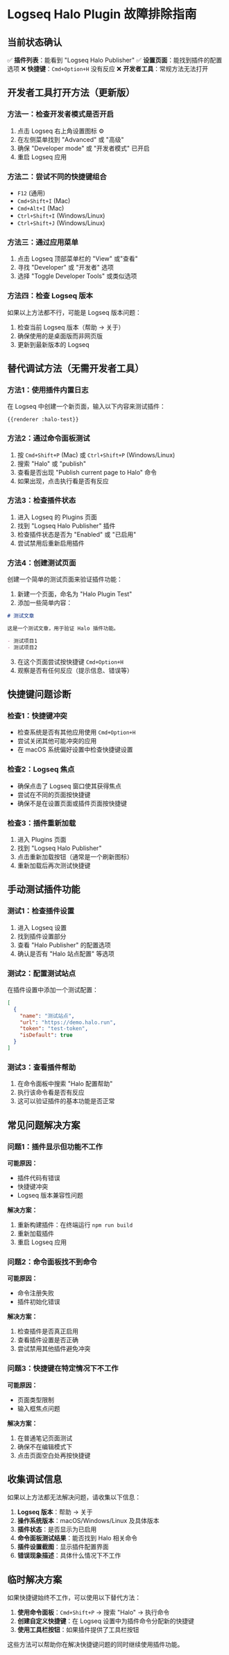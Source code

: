 # Logseq Halo Plugin 故障排除指南

## 当前状态确认

✅ **插件列表**：能看到 "Logseq Halo Publisher"
✅ **设置页面**：能找到插件的配置选项
❌ **快捷键**：`Cmd+Option+H` 没有反应
❌ **开发者工具**：常规方法无法打开

## 开发者工具打开方法（更新版）

### 方法一：检查开发者模式是否开启
1. 点击 Logseq 右上角设置图标 ⚙️
2. 在左侧菜单找到 "Advanced" 或 "高级"
3. 确保 "Developer mode" 或 "开发者模式" 已开启
4. 重启 Logseq 应用

### 方法二：尝试不同的快捷键组合
- `F12` (通用)
- `Cmd+Shift+I` (Mac)
- `Cmd+Alt+I` (Mac)
- `Ctrl+Shift+I` (Windows/Linux)
- `Ctrl+Shift+J` (Windows/Linux)

### 方法三：通过应用菜单
1. 点击 Logseq 顶部菜单栏的 "View" 或"查看"
2. 寻找 "Developer" 或 "开发者" 选项
3. 选择 "Toggle Developer Tools" 或类似选项

### 方法四：检查 Logseq 版本
如果以上方法都不行，可能是 Logseq 版本问题：
1. 检查当前 Logseq 版本（帮助 → 关于）
2. 确保使用的是桌面版而非网页版
3. 更新到最新版本的 Logseq

## 替代调试方法（无需开发者工具）

### 方法1：使用插件内置日志
在 Logseq 中创建一个新页面，输入以下内容来测试插件：

```
{{renderer :halo-test}}
```

### 方法2：通过命令面板测试
1. 按 `Cmd+Shift+P` (Mac) 或 `Ctrl+Shift+P` (Windows/Linux)
2. 搜索 "Halo" 或 "publish"
3. 查看是否出现 "Publish current page to Halo" 命令
4. 如果出现，点击执行看是否有反应

### 方法3：检查插件状态
1. 进入 Logseq 的 Plugins 页面
2. 找到 "Logseq Halo Publisher" 插件
3. 检查插件状态是否为 "Enabled" 或 "已启用"
4. 尝试禁用后重新启用插件

### 方法4：创建测试页面
创建一个简单的测试页面来验证插件功能：

1. 新建一个页面，命名为 "Halo Plugin Test"
2. 添加一些简单内容：
```markdown
# 测试文章

这是一个测试文章，用于验证 Halo 插件功能。

- 测试项目1
- 测试项目2
```
3. 在这个页面尝试按快捷键 `Cmd+Option+H`
4. 观察是否有任何反应（提示信息、错误等）

## 快捷键问题诊断

### 检查1：快捷键冲突
- 检查系统是否有其他应用使用 `Cmd+Option+H`
- 尝试关闭其他可能冲突的应用
- 在 macOS 系统偏好设置中检查快捷键设置

### 检查2：Logseq 焦点
- 确保点击了 Logseq 窗口使其获得焦点
- 尝试在不同的页面按快捷键
- 确保不是在设置页面或插件页面按快捷键

### 检查3：插件重新加载
1. 进入 Plugins 页面
2. 找到 "Logseq Halo Publisher"
3. 点击重新加载按钮（通常是一个刷新图标）
4. 重新加载后再次测试快捷键

## 手动测试插件功能

### 测试1：检查插件设置
1. 进入 Logseq 设置
2. 找到插件设置部分
3. 查看 "Halo Publisher" 的配置选项
4. 确认是否有 "Halo 站点配置" 等选项

### 测试2：配置测试站点
在插件设置中添加一个测试配置：
```json
[
  {
    "name": "测试站点",
    "url": "https://demo.halo.run",
    "token": "test-token",
    "isDefault": true
  }
]
```

### 测试3：查看插件帮助
1. 在命令面板中搜索 "Halo 配置帮助"
2. 执行该命令看是否有反应
3. 这可以验证插件的基本功能是否正常

## 常见问题解决方案

### 问题1：插件显示但功能不工作
**可能原因：**
- 插件代码有错误
- 快捷键冲突
- Logseq 版本兼容性问题

**解决方案：**
1. 重新构建插件：在终端运行 `npm run build`
2. 重新加载插件
3. 重启 Logseq 应用

### 问题2：命令面板找不到命令
**可能原因：**
- 命令注册失败
- 插件初始化错误

**解决方案：**
1. 检查插件是否真正启用
2. 查看插件设置是否正确
3. 尝试禁用其他插件避免冲突

### 问题3：快捷键在特定情况下不工作
**可能原因：**
- 页面类型限制
- 输入框焦点问题

**解决方案：**
1. 在普通笔记页面测试
2. 确保不在编辑模式下
3. 点击页面空白处再按快捷键

## 收集调试信息

如果以上方法都无法解决问题，请收集以下信息：

1. **Logseq 版本**：帮助 → 关于
2. **操作系统版本**：macOS/Windows/Linux 及具体版本
3. **插件状态**：是否显示为已启用
4. **命令面板测试结果**：能否找到 Halo 相关命令
5. **插件设置截图**：显示插件配置界面
6. **错误现象描述**：具体什么情况下不工作

## 临时解决方案

如果快捷键始终不工作，可以使用以下替代方法：

1. **使用命令面板**：`Cmd+Shift+P` → 搜索 "Halo" → 执行命令
2. **创建自定义快捷键**：在 Logseq 设置中为插件命令分配新的快捷键
3. **使用工具栏按钮**：如果插件提供了工具栏按钮

这些方法可以帮助你在解决快捷键问题的同时继续使用插件功能。